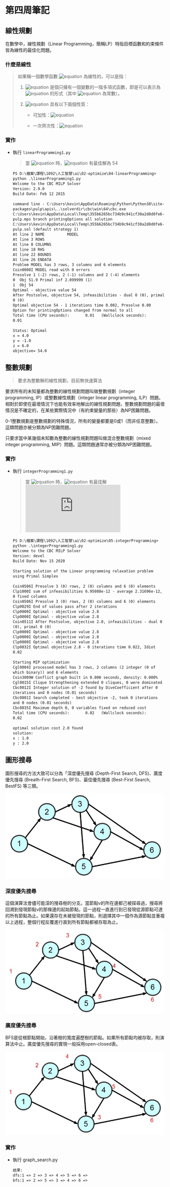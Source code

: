 # 第四周筆記

## 線性規劃

在數學中，線性規劃（Linear Programming，簡稱LP）特指目標函數和約束條件皆為線性的最佳化問題。

### 什麼是線性

> 如果稱一個數學函數 ![equation](https://latex.codecogs.com/svg.image?L(x)) 為線性的，可以是指：
>
> 1. ![equation](https://latex.codecogs.com/svg.image?L(x)=L(x)) 是個只擁有一個變數的一階多項式函數，即是可以表示為 ![equation](https://latex.codecogs.com/svg.image?L(x)=kx+b) 的形式（其中 ![equation](https://latex.codecogs.com/svg.image?k,b) 為常數）。
>
> 2. ![equation](https://latex.codecogs.com/svg.image?L(x)=L(x)) 具有以下兩個性質：
>
>    * 可加性：![equation](https://latex.codecogs.com/svg.image?L(x+t)=L(x)+L(t))
>
>    * 一次齊次性：![equation](https://latex.codecogs.com/svg.image?L(mx)=mL(x))

### 實作

* 執行 `linearProgramming1.py`

    > 當 ![equation](https://latex.codecogs.com/svg.latex?\\begin{pmatrix}&space;x=4\\\\&space;y=-1\\\\&space;z=6&space;\\end{pmatrix}) 時，![equation](https://latex.codecogs.com/svg.image?\\left\\{\\begin{matrix}&space;min(x&plus;4y&plus;9z)\\\\0\\leq&space;x\\leq&space;4&space;\\\\&space;-1\\leq&space;y\\leq&space;1&space;&space;\\\\0\\leq&space;y&space;&space;\\\\x&plus;y\\leq5\\\\x&plus;z\\geq10&space;\\\\-y&plus;z=7&space;\\\\\\end{matrix}\\right.) 有最佳解為 54

    ```text
    PS D:\檔案\課程\1092\人工智慧\ai\02-optimize\04-linearProgramming> python .\linearProgramming1.py
    Welcome to the CBC MILP Solver 
    Version: 2.9.0
    Build Date: Feb 12 2015

    command line - C:\Users\kevin\AppData\Roaming\Python\Python38\site-packages\pulp\apis\..\solverdir\cbc\win\64\cbc.exe C:\Users\kevin\AppData\Local\Temp\355b6265bc734b9c941cf30a2d8d0fe6-pulp.mps branch printingOptions all solution C:\Users\kevin\AppData\Local\Temp\355b6265bc734b9c941cf30a2d8d0fe6-pulp.sol (default strategy 1)
    At line 2 NAME          MODEL
    At line 3 ROWS
    At line 8 COLUMNS
    At line 18 RHS
    At line 22 BOUNDS
    At line 26 ENDATA
    Problem MODEL has 3 rows, 3 columns and 6 elements
    Coin0008I MODEL read with 0 errors
    Presolve 1 (-2) rows, 2 (-1) columns and 2 (-4) elements
    0  Obj 51.9 Primal inf 2.099999 (1)
    1  Obj 54
    Optimal - objective value 54
    After Postsolve, objective 54, infeasibilities - dual 0 (0), primal 0 (0)
    Optimal objective 54 - 1 iterations time 0.002, Presolve 0.00
    Option for printingOptions changed from normal to all
    Total time (CPU seconds):       0.01   (Wallclock seconds):       0.01

    Status: Optimal
    x = 4.0
    y = -1.0
    z = 6.0
    objective= 54.0
    ```

## 整數規劃

> 要求為整數解的線性規劃，目前無快速算法

要求所有的未知量都為整數的線性規劃問題叫做整數規劃（integer programming, IP）或整數線性規劃（integer linear programming, ILP）問題。相對於即使在最壞情況下也能有效率地解出的線性規劃問題，整數規劃問題的最壞情況是不確定的，在某些實際情況中（有約束變量的那些）為NP困難問題。

0-1整數規劃是整數規劃的特殊情況，所有的變量都要是0或1（而非任意整數）。這類問題亦被分類為NP困難問題。

只要求當中某幾個未知數為整數的線性規劃問題叫做混合整數規劃（mixed integer programming, MIP）問題。這類問題通常亦被分類為NP困難問題。

### 實作

* 執行 `integerProgramming1.py`

    > 當 ![equation](https://latex.codecogs.com/svg.latex?\\begin{pmatrix}&space;x=1\\\\&space;y=2&space;\\end{pmatrix}) 時，![equation](https://latex.codecogs.com/svg.image?\\left\\{\\begin{matrix}&space;max(y)\\\\-x+y\\leq1&space;\\\\&space;3x+2y\\leq12&space;&space;\\\\2x+3y\\leq12&space;&space;\\\\x,y\\geq0\\\\x,y\in\mathbb{Z}\\end{matrix}\\right.) 有最佳解 ![equation](https://latex.codecogs.com/svg.latex?y=2)

    ```text
    PS D:\檔案\課程\1092\人工智慧\ai\02-optimize\05-integerProgramming> python .\integerProgramming1.py
    Welcome to the CBC MILP Solver 
    Version: devel
    Build Date: Nov 15 2020

    Starting solution of the Linear programming relaxation problem using Primal Simplex

    Coin0506I Presolve 3 (0) rows, 2 (0) columns and 6 (0) elements
    Clp1000I sum of infeasibilities 6.95088e-12 - average 2.31696e-12, 0 fixed columns
    Coin0506I Presolve 3 (0) rows, 2 (0) columns and 6 (0) elements
    Clp0029I End of values pass after 2 iterations
    Clp0000I Optimal - objective value 2.8
    Clp0000I Optimal - objective value 2.8
    Coin0511I After Postsolve, objective 2.8, infeasibilities - dual 0 (0), primal 0 (0)
    Clp0000I Optimal - objective value 2.8
    Clp0000I Optimal - objective value 2.8
    Clp0000I Optimal - objective value 2.8
    Clp0032I Optimal objective 2.8 - 0 iterations time 0.022, Idiot 0.02

    Starting MIP optimization
    Cgl0004I processed model has 3 rows, 2 columns (2 integer (0 of which binary)) and 6 elements
    Coin3009W Conflict graph built in 0.000 seconds, density: 0.000%
    Cgl0015I Clique Strengthening extended 0 cliques, 0 were dominated
    Cbc0012I Integer solution of -2 found by DiveCoefficient after 0 iterations and 0 nodes (0.01 seconds)
    Cbc0001I Search completed - best objective -2, took 0 iterations and 0 nodes (0.01 seconds)
    Cbc0035I Maximum depth 0, 0 variables fixed on reduced cost
    Total time (CPU seconds):       0.02   (Wallclock seconds):       0.02

    optimal solution cost 2.0 found
    solution:
    x : 1.0
    y : 2.0
    ```

## 圖形搜尋

圖形搜尋的方法大致可以分為「深度優先搜尋 (Depth-First Search, DFS)、廣度優先搜尋 (Breath-First Search, BFS)、最佳優先搜尋 (Best-First Search, BestFS) 等三類。

![圖、圖形 Graph 的範例](..\img\graphSearch.jpg)

### 深度優先搜尋

這個演算法會儘可能深的搜尋樹的分支。當節點v的所在邊都己被探尋過，搜尋將回溯到發現節點v的那條邊的起始節點。這一過程一直進行到已發現從源節點可達的所有節點為止。如果還存在未被發現的節點，則選擇其中一個作為源節點並重複以上過程，整個行程反覆進行直到所有節點都被存取為止。

![圖、圖形 Graph 的範例](..\img\dfs.jpg)

### 廣度優先搜尋

BFS是從根節點開始，沿著樹的寬度遍歷樹的節點。如果所有節點均被存取，則演算法中止。廣度優先搜尋的實現一般採用open-closed表。

![圖、圖形 Graph 的範例](..\img\bfs.jpg)

### 實作

* 執行 graph_search.py

    ```text
    結果:
    dfs:1 => 2 => 3 => 4 => 5 => 6 =>
    bfs:1 => 2 => 5 => 3 => 4 => 6 =>
    ```

